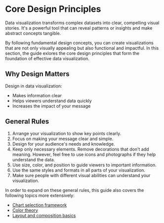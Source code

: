 # Core Design Principles

Data visualization transforms complex datasets into clear, compelling visual stories. It's a powerful tool that can reveal patterns or insights and make abstract concepts tangible.

By following fundamental design concepts, you can create visualizations that are not only visually appealing but also functional and impactful. In this section, the guide exlores the core design principles that form the foundation of effective data visualization. 

## Why Design Matters

Design in data visualization:
- Makes information clear
- Helps viewers understand data quickly
- Increases the impact of your message

## General Rules

1. Arrange your visualization to show key points clearly.
2. Focus on making your message clear and simple.
3. Design for your audience's needs and knowledge.
4. Keep only necessary elements. Remove decorations that don't add meaning. However, feel free to use icons and photographs if they help understand the data.
5. Use size, color, and position to guide viewers to important information.
6. Use the same styles and formats in all parts of your visualization.
7. Make sure people with different visual abilities can understand your visualization.

In order to expand on these general rules, this guide also covers the following topics more extensively:
- [Chart selection framework](link)
- [Color theory](link)
- [Layout and composition basics](link)
